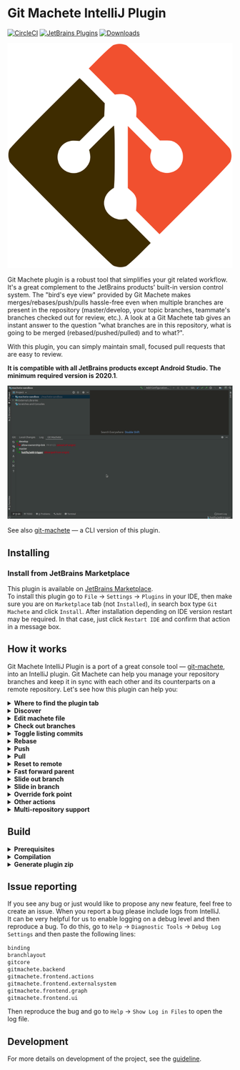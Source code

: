 # Git Machete IntelliJ Plugin

[![CircleCI](https://circleci.com/gh/VirtusLab/git-machete-intellij-plugin/tree/master.svg?style=shield)](https://circleci.com/gh/VirtusLab/git-machete-intellij-plugin/tree/master)
[![JetBrains Plugins](https://img.shields.io/jetbrains/plugin/v/14221-git-machete.svg)](https://plugins.jetbrains.com/plugin/14221-git-machete)
[![Downloads](https://img.shields.io/jetbrains/plugin/d/14221-git-machete.svg)](https://plugins.jetbrains.com/plugin/14221-git-machete)

![](src/main/resources/META-INF/pluginIcon.svg)

Git Machete plugin is a robust tool that simplifies your git related workflow.
It's a great complement to the JetBrains products' built-in version control system.
The "bird's eye view" provided by Git Machete makes merges/rebases/push/pulls hassle-free
even when multiple branches are present in the repository
(master/develop, your topic branches, teammate's branches checked out for review, etc.).
A look at a Git Machete tab gives an instant answer to the question
"what branches are in this repository, what is going to be merged (rebased/pushed/pulled) and to what?".

With this plugin, you can simply maintain small, focused pull requests that are easy to review.

**It is compatible with all JetBrains products except Android Studio.
The minimum required version is 2020.1**.

![](docs/sample_workflow.gif)

See also [git-machete](https://github.com/VirtusLab/git-machete#git-machete) &mdash; a CLI version of this plugin.


## Installing

### Install from JetBrains Marketplace

This plugin is available on [JetBrains Marketplace](https://plugins.jetbrains.com/plugin/14221-git-machete). <br/>
To install this plugin go to `File` -> `Settings` -> `Plugins` in your IDE,
then make sure you are on `Marketplace` tab (not `Installed`), in search box type `Git Machete` and click `Install`.
After installation depending on IDE version restart may be required.
In that case, just click `Restart IDE` and confirm that action in a message box.


## How it works

Git Machete IntelliJ Plugin is a port of a great console tool &mdash; [git-machete](https://github.com/VirtusLab/git-machete#git-machete), into an IntelliJ plugin.
Git Machete can help you manage your repository branches and keep it in sync with each other and its counterparts on a remote repository.
Let's see how this plugin can help you:

<details>
<summary><strong>Where to find the plugin tab</strong></summary>
<br/>

Git Machete IntelliJ Plugin is available under `Git` (`VCS` in older IntelliJ versions) tool window in the `Git Machete` tab.
You can also use `Ctrl` + `Alt` + `Shift` + `M` shortcut to open it.

![](docs/open_git_machete.gif)
</details>

<details>
<summary><strong>Discover</strong></summary>
<br/>

`machete` file describes relations between branches in your repository
(these relations are probably determined by the order of branch creation &mdash;
which branch has been created from which &mdash; but this is not a strict rule).
It's located inside the `.git` directory in your repo.

This branch layout can be automatically discovered based on the state of your git repository by `Discover Branch Layout` action.
It constructs a layout from around 10 most recently used branches.
This action is proposed in Git Machete tab in case of empty or nonexistent `machete` file,
but you can also run it any time from IntelliJ's `Search Everywhere` (double Shift) by typing `Discover Branch Layout`.

![](docs/discover.gif)
</details>

<details>
<summary><strong>Edit machete file</strong></summary>
<br/>

`machete` file can be also edited manually. Let's look at the structure of this file based on the example below:
```
develop
    allow-ownership-link PR #123
        build-chain PR #124
    call-ws
master
    hotfix/add-trigger
```
`develop`, `allow-ownership-link`, `build-chain`, `call-ws`, `master` and `hotfix/add-trigger` are branch names.
Two of them, `allow-ownership-link` and `build-chain`, have a custom annotation &mdash;
it's an arbitrary description displayed next to the given branch (in this case, pull request numbers).

The relation between these branches is determined by indentations &mdash; here single indent is 4 spaces, but a tab can be used as well.

In the example above branches `allow-ownership-link` and `call-ws` are children of `develop` and `build-chain` is a child of `allow-ownership-link`.
The same for `hotfix/add-trigger` and `master` &mdash; the former is a child of the latter.
`develop` and `master` are root branches.

When branch layout is created, Git Machete indicates a relation between parent branch and each of its child branches.
If the edge between them is green that means child branch is in sync with its parent branch &mdash; in other words, there are no commits in parent branch that don't belong to the child.
But if there are some commits in the parent branch that are **not** reachable from the child, then the edge is red &mdash; you need to rebase child branch onto the parent.

Machete file editor will help you to manage `machete` file: it underlines any errors (bad indentation or nonexistent branches) and proposes branch names based on local repository branches.
When file editing is done, you can click the button in the top right corner of the file editor to refresh the machete branch layout.

![](docs/machete_file_editor.gif)

For more information about a `machete` file look at the [reference blog post](https://medium.com/virtuslab/make-your-way-through-the-git-rebase-jungle-with-git-machete-e2ed4dbacd02).
</details>

<details>
<summary><strong>Check out branches</strong></summary>
<br/>

With Git Machete you can easily check out branches that have been defined in `machete` file.
Just right-click on the branch you want to check out and select `Checkout Branch`.
You can also double-click on the selected branch to check it out.
The current branch is underlined in a branch layout.

![](docs/checkout.gif)
</details>

<details>
<summary><strong>Toggle listing commits</strong></summary>
<br/>

Git Machete can display commits belonging to the branches.
It displays only the commits that are unique to the selected branch (i.e. have never been a tip of a different branch).
When you click on the eye button on the left side of the plugin, you can toggle between showing and hiding commits.

![](docs/toggle_listing_commits.gif)
</details>

<details>
<summary><strong>Rebase</strong></summary>
<br/>

Rebase with Git Machete plugin is easy!
Just right-click on the child branch and from a context menu select `(Checkout and) Rebase Branch onto Parent`.
Standard IntelliJ dialog for interactive rebase will appear.

![](docs/rebase.gif)
</details>

<details>
<summary><strong>Push</strong></summary>
<br/>

After a rebase, you might want to push the rebased branch to the remote.
Right-click on the given branch and select `Push (Current) Branch` from a context menu.
Push dialog will appear with a proper push button (regular push or force push) depending on which of them is needed.
Basically, you need force push in a case when you rebased your branch and thus local and remote branch diverged from each other (they have different commits), so git won't let you do a regular push.

![](docs/push.gif)
</details>

<details>
<summary><strong>Pull</strong></summary>
<br/>

If a branch is behind (or in sync with) its remote, it can be pulled.
To do this, right-click on a given branch and select `Pull Branch`.
This action does `--ff-only` pull only which is enough in this case.

![](docs/pull.gif)
</details>

<details>
<summary><strong>Reset to remote</strong></summary>
<br/>

If a given branch is not in sync with its remote, you can reset it to point to the exact same commit as the remote.
From a right-click context menu select `Checkout and Reset Branch to Remote`.
This action performs `git reset --keep` under the hood. `--keep`, as opposed to `--hard`, keeps your uncommitted changes safe from getting overwritten.

![](docs/reset.gif)
</details>

<details>
<summary><strong>Fast forward parent</strong></summary>
<br/>

When you are done with the changes on the selected branch (e.g. PR was approved and all required fixes are applied), you probably want to merge this branch to its parent branch.
When these branches are in sync (green edge) you can do a fast forward merge.
Fast forward merge is just equivalent to moving tip of a branch to which you merge to the same commit as a tip of a merged branch.
This is what `Fast Forward Parent Branch To Match Current Branch` context menu action does.
As you can see, the edge between a given branch and its parent was changed to grey &mdash; it means that the child branch has been merged.

![](docs/fast_forward.gif)
</details>

<details>
<summary><strong>Slide out branch</strong></summary>
<br/>

When a branch was merged (and sometimes in other cases as well), you probably want to remove this branch from branch layout.
To do this with ease (and without manual editing of `machete` file) you can use `Slide Out Selected Branch` action.
This action will modify the branch layout, removing the entry for the selected branch `X` and reattaching `X`'s children as new children of `X`'s parent.
If `machete.slideOut.deleteLocalBranch` git configuration key is set to `true`, then this action will also delete `X` branch from the underlying git repository (and not just from `.git/machete` file).
The easiest way to set this key is using `git config --add machete.slideOut.deleteLocalBranch true` command inside a given repository.
If you want to set this key globally (to be used for all repositories that don't have this key set explicitly), add `--global` option to the previous command.

![](docs/slide_out_leaf_node.gif)

![](docs/slide_out_non_leaf_node.gif)
</details>

<details>
<summary><strong>Slide in branch</strong></summary>
<br/>

You can also create a new branch below the selected one (also without editing `machete` file manually).
To do this, choose the `Slide In Branch Below Selected Branch` action from a context menu.
Type the name of new branch in the dialog window and click `Slide In` button.
Another dialog will appear &mdash; it is a standard new branch IntelliJ dialog.

![](docs/slide_in_new_branch.gif)

A slide in action can also add a branch that already exists in git repository to the branch layout.
Again, select the `Slide In Branch Bellow Selected Branch` from a context menu and type the name of an already existing branch.

![](docs/slide_in_existent_branch.gif)

This action can also be used to reattach an existing branch below a selected one.
In this case, you just must type a name of the existing branch that you want to reattach and then click `Slide In`.
You can also select the `Reattach children` checkbox to move along all children of the reattached branch.

![](docs/slide_in_reattach_without_children.gif)

![](docs/slide_in_reattach_with_children.gif)
</details>

<details>
<summary><strong>Override fork point</strong></summary>
<br/>

According to [git documentation](https://git-scm.com/docs/git-merge-base#Documentation/git-merge-base.txt---fork-point),
fork point is `the point at which a branch (or any history that leads to <commit>) forked from another branch (or any reference) <ref>`.
The commits from the fork point (exclusive) to the tip of the branch (inclusive) are unique to this branch &mdash;
this is what Git Machete displays when `toggle listing commits` is enabled.

If one of branch layout edges is yellow, that means the fork point of this branch cannot be unambiguously determined.
However, Git Machete can give you a hint which commit is probably the fork point.
Show commits to see the suggested fork point (see the `Toggle listing commits` section).

Now you can use `Override Fork Point of Branch` action to choose the fork point of this branch.
It can be commit inferred by Git Machete (the one marked in commits list), or the one that parent branch is pointing to.

![](docs/override_forkpoint.gif)

</details>

<details>
<summary><strong>Other actions</strong></summary>
<br/>

On the left side bar you can find other actions (from top to bottom):
- ![](docs/left_bar_actions/refresh.png) **Refresh Status** &mdash; refresh the graph displayed in main plugin window
- ![](docs/left_bar_actions/toggle_listing_commits.png) **Toggle Listing Commits** &mdash; show or hide commits belonging to branches (for more details see `Toggle listing commits` section)
- ![](docs/left_bar_actions/open_machete_file.png) **Open Machete File** &mdash; open `machete` file in IntelliJ editor (to see what this editor can do see `Edit machete file` section)
- ![](docs/left_bar_actions/fetch_all_remotes.png) **Fetch All Remotes** &mdash; equivalent of `git fetch --all` command
- The most suitable action (each is equivalent of context menu actions) for a current branch that can be one of:
    - ![](docs/left_bar_actions/push.png) **Push Current Branch**
    - ![](docs/left_bar_actions/pull.png) **Pull Current Branch**
    - ![](docs/left_bar_actions/reset.png) **Reset Current Branch to Remote**
    - ![](docs/left_bar_actions/slide_out.png) **Slide Out Current Branch**
    - ![](docs/left_bar_actions/rebase.png) **Rebase Current Branch Onto Parent**
    - ![](docs/left_bar_actions/override_forkpoint.png) **Override Fork Point of Current Branch**

  Available action is selected based on a relation between a current branch and its parent and remote branch.
- ![](docs/left_bar_actions/slide_in.png) **Slide In Branch Below Current Branch** &mdash; shortcut of `slide in` action for current branch
- ![](docs/left_bar_actions/help.png) **Show Help Window** &mdash; show window with a sample branch layout and explanation what parts of this graph mean
</details>

<details>
<summary><strong>Multi-repository support</strong></summary>
<br/>

Git Machete supports many git repositories in one project, including both regular repositories and submodules.
If more than one repository is detected, the selection list will appear in the top of a main plugin window.
In that case, each repository will have its own `machete` file.

![](docs/multi_repo.gif)
</details>

## Build

<details>
<summary><strong>Prerequisites</strong></summary>
<br/>

* git
* latest 2020.1 Community Edition/Ultimate

  * Install [Lombok plugin](https://plugins.jetbrains.com/plugin/6317-lombok/)
  * Enable annotation processing (for Lombok):
    `File` -> `Settings` -> `Build`, `Execution`, `Deployment` -> `Compiler` -> `Annotation Processors` -> `Enable Annotation Processing`
  * Set Project SDK to JDK 11: `Project Structure` -> `Project`

Consider increasing maximum heap size for the IDE (the default value is 2048 MB) under `Help` -> `Change Memory Settings`.

For running `./gradlew` from the command line, make sure that `java` and `javac` are in `PATH` and point to Java 11.
</details>

<details>
<summary><strong>Compilation</strong></summary>
<br/>

To compile the project, run `./gradlew build`.

Currently, very generous maximum heap size options are applied for Gradle's Java compilation tasks (search for `-Xmx` in [build.gradle](build.gradle)). <br/>
To overwrite them, use `compileJavaJvmArgs` Gradle project property
(e.g. `./gradlew -PcompileJavaJvmArgs='-Xmx2g -XX:+HeapDumpOnOutOfMemoryError' build`,
or equivalently with an env var: `ORG_GRADLE_PROJECT_compileJavaJvmArgs='-Xmx2g -XX:+HeapDumpOnOutOfMemoryError' ./gradlew compileJava`).

By default, Lombok's annotation processor runs on the fly and Delomboked sources are not saved to {subproject}/build/delombok/...<br/>
To enable Delombok, set `useDelombok` Gradle project property (e.g. `./gradlew -PuseDelombok build`).

In case of spurious cache-related issues with Gradle build, try one of the following:
* `./gradlew --stop` to shut down gradle daemon
* `./gradlew clean` and re-run the failing `./gradlew` command with `--no-build-cache`
* remove .gradle/ directory in the project directory
* remove ~/.gradle/caches/ (or even the entire ~/.gradle/) directory
</details>

<details>
<summary><strong>Generate plugin zip</strong></summary>
<br/>

To generate a plugin archive run `:buildPlugin` Gradle task (`Gradle panel` -> `Tasks` -> `intellij` -> `buildPlugin` or `./gradlew buildPlugin`).<br/>
The resulting file will be available under `build/distributions/`.
</details>

## Issue reporting

If you see any bug or just would like to propose any new feature, feel free to create an issue.
When you report a bug please include logs from IntelliJ.<br/>
It can be very helpful for us to enable logging on a debug level and then reproduce a bug.
To do this, go to `Help` -> `Diagnostic Tools` -> `Debug Log Settings` and then paste the following lines:

```
binding
branchlayout
gitcore
gitmachete.backend
gitmachete.frontend.actions
gitmachete.frontend.externalsystem
gitmachete.frontend.graph
gitmachete.frontend.ui
```

Then reproduce the bug and go to `Help` -> `Show Log in Files` to open the log file.

## Development

For more details on development of the project, see the [guideline](DEVELOPMENT.md).

